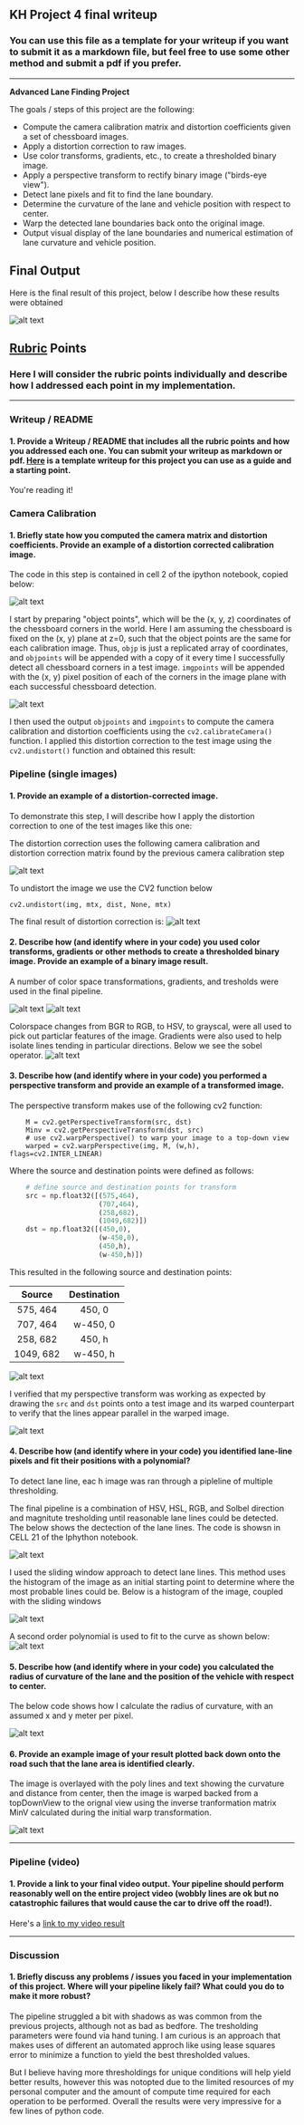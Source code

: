 ## KH Project 4 final writeup

### You can use this file as a template for your writeup if you want to submit it as a markdown file, but feel free to use some other method and submit a pdf if you prefer.

---

**Advanced Lane Finding Project**

The goals / steps of this project are the following:

* Compute the camera calibration matrix and distortion coefficients given a set of chessboard images.
* Apply a distortion correction to raw images.
* Use color transforms, gradients, etc., to create a thresholded binary image.
* Apply a perspective transform to rectify binary image ("birds-eye view").
* Detect lane pixels and fit to find the lane boundary.
* Determine the curvature of the lane and vehicle position with respect to center.
* Warp the detected lane boundaries back onto the original image.
* Output visual display of the lane boundaries and numerical estimation of lane curvature and vehicle position.


## Final Output

Here is the final result of this project, below I describe how these results were obtained

![alt text](writeup_images/ezgif.com-video-to-gif.gif)

[//]: # (Image References)

[imageA]: ./writeup_images/1.PNG "Code"
[imageB]: ./writeup_images/2.PNG "Code"
[image2B]: ./writeup_images/2B.PNG "Code"
[imageC]: ./writeup_images/3.PNG "Code"
[imageD]: ./writeup_images/4.PNG "Code"
[imageE]: ./writeup_images/5.PNG "Code"
[imageF]: ./writeup_images/6.PNG "Code"
[imageG]: ./writeup_images/7.PNG "Code"
[imageH]: ./writeup_images/8.PNG "Code"
[imageI]: ./writeup_images/9.PNG "Code"
[imageJ]: ./writeup_images/10.PNG "Code"
[imageK]: ./writeup_images/11.PNG "Code"
[imageL]: ./writeup_images/12.PNG "Code"
[imageM]: ./writeup_images/13.PNG "Code"
[imageN]: ./writeup_images/14.PNG "Code"
[image1]: ./examples/undistort_output.png "Undistorted"
[image2]: ./test_images/test1.jpg "Road Transformed"
[image3]: ./examples/binary_combo_example.jpg "Binary Example"
[image4]: ./examples/warped_straight_lines.jpg "Warp Example"
[image5]: ./examples/color_fit_lines.jpg "Fit Visual"
[image6]: ./examples/example_output.jpg "Output"
[video1]: ./project_video.mp4 "Video"

## [Rubric](https://review.udacity.com/#!/rubrics/571/view) Points

### Here I will consider the rubric points individually and describe how I addressed each point in my implementation.  

---

### Writeup / README

#### 1. Provide a Writeup / README that includes all the rubric points and how you addressed each one.  You can submit your writeup as markdown or pdf.  [Here](https://github.com/udacity/CarND-Advanced-Lane-Lines/blob/master/writeup_template.md) is a template writeup for this project you can use as a guide and a starting point.  

You're reading it!

### Camera Calibration

#### 1. Briefly state how you computed the camera matrix and distortion coefficients. Provide an example of a distortion corrected calibration image.

The code in this step is contained in cell 2 of the ipython notebook, copied below:

![alt text][imageA]

I start by preparing "object points", which will be the (x, y, z) coordinates of the chessboard corners in the world. Here I am assuming the chessboard is fixed on the (x, y) plane at z=0, such that the object points are the same for each calibration image.  Thus, `objp` is just a replicated array of coordinates, and `objpoints` will be appended with a copy of it every time I successfully detect all chessboard corners in a test image.  `imgpoints` will be appended with the (x, y) pixel position of each of the corners in the image plane with each successful chessboard detection.  

![alt text][imageB]

I then used the output `objpoints` and `imgpoints` to compute the camera calibration and distortion coefficients using the `cv2.calibrateCamera()` function.  I applied this distortion correction to the test image using the `cv2.undistort()` function and obtained this result: 



### Pipeline (single images)

#### 1. Provide an example of a distortion-corrected image.

To demonstrate this step, I will describe how I apply the distortion correction to one of the test images like this one:

The distortion correction uses the following camera calibration and distortion correction matrix found by the previous camera calibration step

![alt text][image2B]

To undistort the image we use the CV2 function below

```
cv2.undistort(img, mtx, dist, None, mtx)
```


The final result of distortion correction is: 
![alt text][imageC]

#### 2. Describe how (and identify where in your code) you used color transforms, gradients or other methods to create a thresholded binary image.  Provide an example of a binary image result.

A number of color space transformations, gradients, and tresholds were used in the final pipeline. 

![alt text][imageD]
![alt text][imageE]


Colorspace changes from BGR to RGB, to HSV, to grayscal, were all used to pick out particlar features of the image.
Gradients were also used to help isolate lines tending in particular directions. Below we see the sobel operator. 
![alt text][imageF]

#### 3. Describe how (and identify where in your code) you performed a perspective transform and provide an example of a transformed image.

The perspective transform makes use of the following cv2 function:

```
    M = cv2.getPerspectiveTransform(src, dst)
    Minv = cv2.getPerspectiveTransform(dst, src)
    # use cv2.warpPerspective() to warp your image to a top-down view
    warped = cv2.warpPerspective(img, M, (w,h), flags=cv2.INTER_LINEAR)
```

Where the source and destination points were defined as follows:

```python
    # define source and destination points for transform
    src = np.float32([(575,464),
                      (707,464), 
                      (258,682), 
                      (1049,682)])
    dst = np.float32([(450,0),
                      (w-450,0),
                      (450,h),
                      (w-450,h)])
```

This resulted in the following source and destination points:

| Source        | Destination   | 
|:-------------:|:-------------:| 
| 575, 464      | 450, 0        | 
| 707, 464      | w-450, 0      |
| 258, 682     | 450, h      |
| 1049, 682      | w-450, h        |

![alt text][imageG]

I verified that my perspective transform was working as expected by drawing the `src` and `dst` points onto a test image and its warped counterpart to verify that the lines appear parallel in the warped image.

![alt text][imageH]

#### 4. Describe how (and identify where in your code) you identified lane-line pixels and fit their positions with a polynomial?
To detect lane line, eac h image was ran through a pipleline of multiple thresholding. 

The final pipeline is a combination of HSV, HSL, RGB, and Solbel direction and magnitute tresholding until reasonable lane
lines could be detected. The below shows the dectection of the lane lines. The code is showsn in CELL 21 of the Iphython notebook. 

![alt text][imageI]

I used the sliding window approach to detect lane lines. This method uses the histogram of the image as an initial 
starting point to determine where the most probable lines could be. Below is a histogram of the image, coupled with the 
sliding windows

![alt text][imageJ]

A second order polynomial is used to fit to the curve as shown below:
![alt text][imageK]


#### 5. Describe how (and identify where in your code) you calculated the radius of curvature of the lane and the position of the vehicle with respect to center.

The below code shows how I calculate the radius of curvature, with an assumed x and y meter per pixel. 

![alt text][imageL]



#### 6. Provide an example image of your result plotted back down onto the road such that the lane area is identified clearly.

The image is overlayed with the poly lines and text showing the curvature and distance from center, then the image is 
warped backed from a topDownView to the orignal view using the inverse tranformation matrix MinV calculated
during the initial warp transformation. 

![alt text][imageM]

---

### Pipeline (video)

#### 1. Provide a link to your final video output.  Your pipeline should perform reasonably well on the entire project video (wobbly lines are ok but no catastrophic failures that would cause the car to drive off the road!).

Here's a [link to my video result](./project_video.mp4)

---

### Discussion

#### 1. Briefly discuss any problems / issues you faced in your implementation of this project.  Where will your pipeline likely fail?  What could you do to make it more robust?

The pipeline struggled a bit with shadows as was common from the previous projects, although not as bad as bedfore. 
The tresholding parameters were found via hand tuning. I am curious is an approach that makes uses of different an
automated approch like using lease squares error to minimize a function to yield the best thresholded values. 

But I believe having more thresholdings for unique conditions will help yield better results, however this was 
notopted due to the limited resources of my personal computer and the amount of compute time required for each operation 
to be performed. Overall the results were very impressive for a few lines of python code. 
